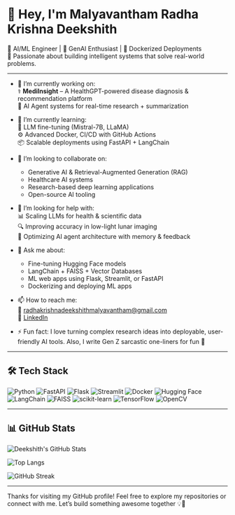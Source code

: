 <!--
**Malyavantham-Radha-Krishna-Deekshith/Malyavantham-Radha-Krishna-Deekshith** is a ✨ _special_ ✨ repository because its `README.md` (this file) appears on your GitHub profile.
-->

# 👋 Hey, I'm Malyavantham Radha Krishna Deekshith

🚀 AI/ML Engineer | 🧠 GenAI Enthusiast | 🐳 Dockerized Deployments  
🔬 Passionate about building intelligent systems that solve real-world problems.

---

- 🔭 I’m currently working on:  
  ⚕️ **MediInsight** – A HealthGPT-powered disease diagnosis & recommendation platform  
  🤖 AI Agent systems for real-time research + summarization  

- 🌱 I’m currently learning:  
  🦾 LLM fine-tuning (Mistral-7B, LLaMA)  
  ⚙️ Advanced Docker, CI/CD with GitHub Actions  
  📦 Scalable deployments using FastAPI + LangChain

- 👯 I’m looking to collaborate on:  
  - Generative AI & Retrieval-Augmented Generation (RAG)  
  - Healthcare AI systems  
  - Research-based deep learning applications  
  - Open-source AI tooling

- 🤔 I’m looking for help with:  
  📊 Scaling LLMs for health & scientific data  
  🔍 Improving accuracy in low-light lunar imaging  
  🧠 Optimizing AI agent architecture with memory & feedback

- 💬 Ask me about:  
  - Fine-tuning Hugging Face models  
  - LangChain + FAISS + Vector Databases  
  - ML web apps using Flask, Streamlit, or FastAPI  
  - Dockerizing and deploying ML apps

- 📫 How to reach me:  
  📧 [radhakrishnadeekshithmalyavantham@gmail.com](mailto:radhakrishnadeekshithmalyavantham@gmail.com)  
  💼 [LinkedIn](https://www.linkedin.com/in/radha-krishna-malyavantham/)

- ⚡ Fun fact: I love turning complex research ideas into deployable, user-friendly AI tools. Also, I write Gen Z sarcastic one-liners for fun 🧃

---

## 🛠️ Tech Stack

![Python](https://img.shields.io/badge/Python-3670A0?style=for-the-badge&logo=python&logoColor=ffdd54)
![FastAPI](https://img.shields.io/badge/FastAPI-005571?style=for-the-badge&logo=fastapi)
![Flask](https://img.shields.io/badge/Flask-black?style=for-the-badge&logo=flask)
![Streamlit](https://img.shields.io/badge/Streamlit-FF4B4B?style=for-the-badge&logo=streamlit&logoColor=white)
![Docker](https://img.shields.io/badge/Docker-2496ED?style=for-the-badge&logo=docker&logoColor=white)
![Hugging Face](https://img.shields.io/badge/HuggingFace-FFD21F?style=for-the-badge&logo=huggingface&logoColor=black)
![LangChain](https://img.shields.io/badge/LangChain-000000?style=for-the-badge)
![FAISS](https://img.shields.io/badge/FAISS-009688?style=for-the-badge)
![scikit-learn](https://img.shields.io/badge/scikit--learn-F7931E?style=for-the-badge&logo=scikit-learn&logoColor=white)
![TensorFlow](https://img.shields.io/badge/TensorFlow-FF6F00?style=for-the-badge&logo=tensorflow&logoColor=white)
![OpenCV](https://img.shields.io/badge/OpenCV-5C3EE8?style=for-the-badge&logo=opencv&logoColor=white)

---

## 📊 GitHub Stats

![Deekshith's GitHub Stats](https://github-readme-stats.vercel.app/api?username=Malyavantham-Radha-Krishna-Deekshith&show_icons=true&theme=tokyonight&hide_border=true)

![Top Langs](https://github-readme-stats.vercel.app/api/top-langs/?username=Malyavantham-Radha-Krishna-Deekshith&layout=compact&theme=tokyonight&hide_border=true)

![GitHub Streak](https://github-readme-streak-stats.herokuapp.com?user=Malyavantham-Radha-Krishna-Deekshith&theme=tokyonight&hide_border=true)

---

Thanks for visiting my GitHub profile! Feel free to explore my repositories or connect with me. Let’s build something awesome together 💡🚀
